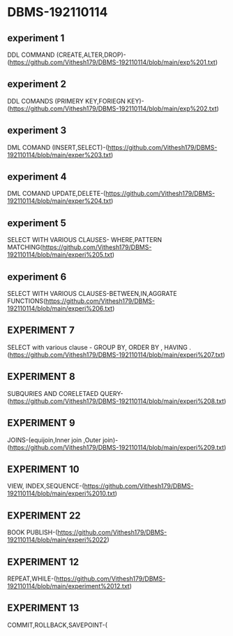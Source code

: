 # DBMS-192110114
## experiment 1
DDL COMMAND (CREATE,ALTER,DROP)-(https://github.com/Vithesh179/DBMS-192110114/blob/main/exp%201.txt)
## experiment 2
DDL COMANDS (PRIMERY KEY,FORIEGN KEY)-(https://github.com/Vithesh179/DBMS-192110114/blob/main/exp%202.txt)
## experiment 3
DML COMAND (INSERT,SELECT)-(https://github.com/Vithesh179/DBMS-192110114/blob/main/exper%203.txt)
## experiment 4
DML COMAND UPDATE,DELETE-(https://github.com/Vithesh179/DBMS-192110114/blob/main/exper%204.txt)
## experiment 5
SELECT WITH VARIOUS CLAUSES- WHERE,PATTERN MATCHING(https://github.com/Vithesh179/DBMS-192110114/blob/main/experi%205.txt)
## experiment 6
SELECT WITH VARIOUS CLAUSES-BETWEEN,IN,AGGRATE FUNCTIONS(https://github.com/Vithesh179/DBMS-192110114/blob/main/experi%206.txt)
## EXPERIMENT 7
SELECT with various clause - GROUP BY, ORDER BY , HAVING .(https://github.com/Vithesh179/DBMS-192110114/blob/main/experi%207.txt)
## EXPERIMENT 8
SUBQURIES AND CORELETAED QUERY-(https://github.com/Vithesh179/DBMS-192110114/blob/main/experi%208.txt)
## EXPERIMENT 9
JOINS-(equijoin,Inner join ,Outer join)-(https://github.com/Vithesh179/DBMS-192110114/blob/main/experi%209.txt)
## EXPERIMENT 10
VIEW, INDEX,SEQUENCE-(https://github.com/Vithesh179/DBMS-192110114/blob/main/experi%2010.txt)
## EXPERIMENT 22
BOOK PUBLISH-(https://github.com/Vithesh179/DBMS-192110114/blob/main/experi%2022)
## EXPERIMENT 12
REPEAT,WHILE-(https://github.com/Vithesh179/DBMS-192110114/blob/main/experiment%2012.txt)
## EXPERIMENT 13
COMMIT,ROLLBACK,SAVEPOINT-(


       
       




